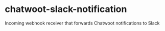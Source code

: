 # chatwoot-slack-notification
Incoming webhook receiver that forwards Chatwoot notifications to Slack
